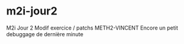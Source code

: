 # m2i-jour2
M2i Jour 2
Modif exercice / patchs
METH2-VINCENT
Encore un petit debuggage de dernière minute